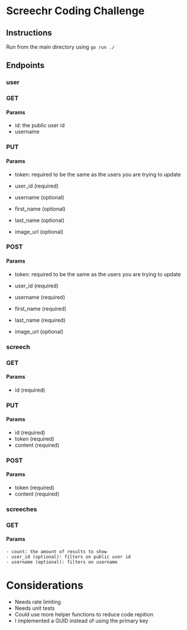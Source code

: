 # Screechr Coding Challenge

## Instructions

Run from the main directory using `go run ./`

## Endpoints
### user
### GET
#### Params
- id: the public user id
- username
### PUT
#### Params
- token: required to be the same as the users you are trying to update
- user_id (required)

- username (optional)
- first_name (optional)
- last_name (optional)
- image_url (optional)
### POST
#### Params
- token: required to be the same as the users you are trying to update
- user_id (required)

- username (required)
- first_name (required)
- last_name (required)
- image_url (optional)
### screech
### GET
#### Params
- id (required)
### PUT
#### Params
- id (required)
- token (required)
- content (required)
### POST
#### Params
- token (required)
- content (required)
### screeches
### GET
#### Params
	- count: the amount of results to show
	- user_id (optional): filters on public user id
	- username (optional): filters on username


# Considerations
- Needs rate limiting
- Needs unit tests
- Could use more helper functions to reduce code repition
- I implemented a GUID instead of using the primary key

